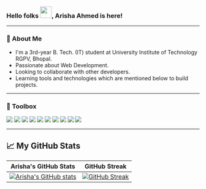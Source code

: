 ### Hello folks <img src="https://raw.githubusercontent.com/MartinHeinz/MartinHeinz/master/wave.gif" width="30px">, Arisha Ahmed is here!

---

### 🚀 About Me
- I'm a 3rd-year B. Tech. (IT) student at University Institute of Technology RGPV, Bhopal.
- Passionate about Web Development.
- Looking to collaborate with other developers. 
- Learning tools and technologies which are mentioned below to build projects.

---

### 🧰 Toolbox
![](https://img.shields.io/badge/React.js-%2361DAFB?style=for-the-badge&logo=react&logoColor=white)
![](https://img.shields.io/badge/CPP-7AB5CF?style=for-the-badge&logo=cplusplus&logoColor=white)
![](https://img.shields.io/badge/HTML5-%23E34F26.svg?&style=for-the-badge&logo=html5&logoColor=white)
![](https://img.shields.io/badge/CSS3-%231572B6.svg?&style=for-the-badge&logo=css3&logoColor=white)
![](https://img.shields.io/badge/Redux-%23764ABC?style=for-the-badge&logo=redux&logoColor=white)
![](https://img.shields.io/badge/JavaScript-%23F7DF1E.svg?&style=for-the-badge&logo=javascript&logoColor=black)
![](https://img.shields.io/badge/Figma-%23F24E1E.svg?&style=for-the-badge&logo=figma&logoColor=white)
![](https://img.shields.io/badge/Git-3E2C00?style=for-the-badge&logo=git&logoColor=F1502F)
![](https://img.shields.io/badge/GitHub-fafafa?style=for-the-badge&logo=github&logoColor=4078c0)
![](https://img.shields.io/badge/Canva-%2300C4CC.svg?&style=for-the-badge&logo=Canva&logoColor=white)

---
  
## &#x1f4c8; My GitHub Stats
| Arisha's GitHub Stats | GitHub Streak |
| --- | --- |
[![Arisha's GitHub stats](https://github-readme-stats.vercel.app/api?username=Arisha110&show_icons=true)](https://github.com/Arisha110) | [![GitHub Streak](https://github-readme-streak-stats.herokuapp.com?user=Arisha110)](https://github.com/Arisha110) |
